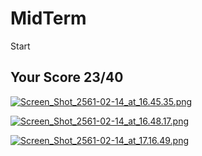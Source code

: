 # MidTerm
Start

## Your Score 23/40

[![Screen_Shot_2561-02-14_at_16.45.35.png](https://s14.postimg.org/59cr0lgjl/Screen_Shot_2561-02-14_at_16.45.35.png)](https://postimg.org/image/t0c4ipgql/)

[![Screen_Shot_2561-02-14_at_16.48.17.png](https://s14.postimg.org/tedght8ep/Screen_Shot_2561-02-14_at_16.48.17.png)](https://postimg.org/image/y09kq5txp/)

[![Screen_Shot_2561-02-14_at_17.16.49.png](https://s14.postimg.org/jtttv1te9/Screen_Shot_2561-02-14_at_17.16.49.png)](https://postimg.org/image/9700pml8t/)
